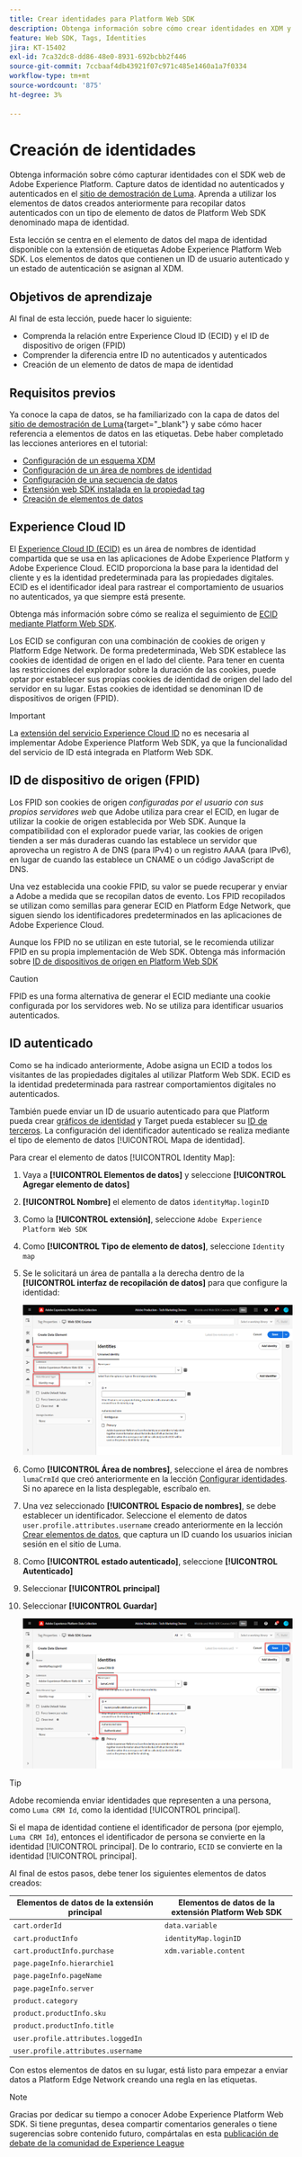 ```yaml
---
title: Crear identidades para Platform Web SDK
description: Obtenga información sobre cómo crear identidades en XDM y utilizar el elemento de datos del mapa de identidad para capturar los ID de usuario. Esta lección forma parte del tutorial Implementación de Adobe Experience Cloud con SDK web.
feature: Web SDK, Tags, Identities
jira: KT-15402
exl-id: 7ca32dc8-dd86-48e0-8931-692bcbb2f446
source-git-commit: 7ccbaaf4db43921f07c971c485e1460a1a7f0334
workflow-type: tm+mt
source-wordcount: '875'
ht-degree: 3%

---
```


# Creación de identidades

Obtenga información sobre cómo capturar identidades con el SDK web de Adobe Experience Platform. Capture datos de identidad no autenticados y autenticados en el [sitio de demostración de Luma](https://luma.enablementadobe.com/content/luma/us/en.html). Aprenda a utilizar los elementos de datos creados anteriormente para recopilar datos autenticados con un tipo de elemento de datos de Platform Web SDK denominado mapa de identidad.

Esta lección se centra en el elemento de datos del mapa de identidad disponible con la extensión de etiquetas Adobe Experience Platform Web SDK. Los elementos de datos que contienen un ID de usuario autenticado y un estado de autenticación se asignan al XDM.

## Objetivos de aprendizaje

Al final de esta lección, puede hacer lo siguiente:

* Comprenda la relación entre Experience Cloud ID (ECID) y el ID de dispositivo de origen (FPID)
* Comprender la diferencia entre ID no autenticados y autenticados
* Creación de un elemento de datos de mapa de identidad

## Requisitos previos

Ya conoce la capa de datos, se ha familiarizado con la capa de datos del [sitio de demostración de Luma](https://luma.enablementadobe.com/content/luma/us/en.html){target="_blank"} y sabe cómo hacer referencia a elementos de datos en las etiquetas. Debe haber completado las lecciones anteriores en el tutorial:

* [Configuración de un esquema XDM](configure-schemas.md)
* [Configuración de un área de nombres de identidad](configure-identities.md)
* [Configuración de una secuencia de datos](configure-datastream.md)
* [Extensión web SDK instalada en la propiedad tag](install-web-sdk.md)
* [Creación de elementos de datos](create-data-elements.md)


## Experience Cloud ID

El [Experience Cloud ID (ECID)](https://experienceleague.adobe.com/es/docs/experience-platform/identity/features/ecid) es un área de nombres de identidad compartida que se usa en las aplicaciones de Adobe Experience Platform y Adobe Experience Cloud. ECID proporciona la base para la identidad del cliente y es la identidad predeterminada para las propiedades digitales. ECID es el identificador ideal para rastrear el comportamiento de usuarios no autenticados, ya que siempre está presente.

<!-- FYI I commented this out because it was breaking the build - Jack
>[!TIP]
>
> When you use the Experience Platform Web SDK to set up Adobe applications on your digital properties, the ECID is generated at the Adobe Edge server level. As such, ECID is not viewable on the client-side network request payload. You can view the ECID by seeing the Preview tab of the network request, or by using the [Adobe Experience Platform Debugger Edge Trace](set-up-analytics.md#experience-cloud-id-validation).
>![View ECID](assets/validate-dev-console-ecid.png)
-->

Obtenga más información sobre cómo se realiza el seguimiento de [ECID mediante Platform Web SDK](https://experienceleague.adobe.com/es/docs/experience-platform/edge/identity/overview).

Los ECID se configuran con una combinación de cookies de origen y Platform Edge Network. De forma predeterminada, Web SDK establece las cookies de identidad de origen en el lado del cliente. Para tener en cuenta las restricciones del explorador sobre la duración de las cookies, puede optar por establecer sus propias cookies de identidad de origen del lado del servidor en su lugar. Estas cookies de identidad se denominan ID de dispositivos de origen (FPID).

>[!IMPORTANT]
>
>La [extensión del servicio Experience Cloud ID](https://exchange.adobe.com/apps/ec/100160/adobe-experience-cloud-id-launch-extension) no es necesaria al implementar Adobe Experience Platform Web SDK, ya que la funcionalidad del servicio de ID está integrada en Platform Web SDK.

## ID de dispositivo de origen (FPID)

Los FPID son cookies de origen _configuradas por el usuario con sus propios servidores web_ que Adobe utiliza para crear el ECID, en lugar de utilizar la cookie de origen establecida por Web SDK. Aunque la compatibilidad con el explorador puede variar, las cookies de origen tienden a ser más duraderas cuando las establece un servidor que aprovecha un registro A de DNS (para IPv4) o un registro AAAA (para IPv6), en lugar de cuando las establece un CNAME o un código JavaScript de DNS.

Una vez establecida una cookie FPID, su valor se puede recuperar y enviar a Adobe a medida que se recopilan datos de evento. Los FPID recopilados se utilizan como semillas para generar ECID en Platform Edge Network, que siguen siendo los identificadores predeterminados en las aplicaciones de Adobe Experience Cloud.

Aunque los FPID no se utilizan en este tutorial, se le recomienda utilizar FPID en su propia implementación de Web SDK. Obtenga más información sobre [ID de dispositivos de origen en Platform Web SDK](https://experienceleague.adobe.com/es/docs/experience-platform/edge/identity/first-party-device-ids)

>[!CAUTION]
>
> FPID es una forma alternativa de generar el ECID mediante una cookie configurada por los servidores web. No se utiliza para identificar usuarios autenticados.

## ID autenticado

Como se ha indicado anteriormente, Adobe asigna un ECID a todos los visitantes de las propiedades digitales al utilizar Platform Web SDK. ECID es la identidad predeterminada para rastrear comportamientos digitales no autenticados.

También puede enviar un ID de usuario autenticado para que Platform pueda crear [gráficos de identidad](https://experienceleague.adobe.com/es/docs/platform-learn/tutorials/identities/understanding-identity-and-identity-graphs) y Target pueda establecer su [ID de terceros](https://experienceleague.adobe.com/es/docs/target/using/audiences/visitor-profiles/3rd-party-id). La configuración del identificador autenticado se realiza mediante el tipo de elemento de datos [!UICONTROL Mapa de identidad].

Para crear el elemento de datos [!UICONTROL Identity Map]:

1. Vaya a **[!UICONTROL Elementos de datos]** y seleccione **[!UICONTROL Agregar elemento de datos]**

1. **[!UICONTROL Nombre]** el elemento de datos `identityMap.loginID`

1. Como la **[!UICONTROL extensión]**, seleccione `Adobe Experience Platform Web SDK`

1. Como **[!UICONTROL Tipo de elemento de datos]**, seleccione `Identity map`

1. Se le solicitará un área de pantalla a la derecha dentro de la **[!UICONTROL interfaz de recopilación de datos]** para que configure la identidad:

   ![Interfaz de recopilación de datos](assets/identity-identityMap-setup.png)

1. Como **[!UICONTROL Área de nombres]**, seleccione el área de nombres `lumaCrmId` que creó anteriormente en la lección [Configurar identidades](configure-identities.md). Si no aparece en la lista desplegable, escríbalo en.

1. Una vez seleccionado **[!UICONTROL Espacio de nombres]**, se debe establecer un identificador. Seleccione el elemento de datos `user.profile.attributes.username` creado anteriormente en la lección [Crear elementos de datos](create-data-elements.md#create-data-elements-to-capture-the-data-layer), que captura un ID cuando los usuarios inician sesión en el sitio de Luma.

   <!--  >[!TIP]
    >
    >You can verify the **[!UICONTROL Luma CRM ID]** is collected in a data element on the web property by going to the [Luma Demo site](https://luma.enablementadobe.com/content/luma/us/en.html), logging in, [switching the tag environment](validate-with-debugger.md#use-the-experience-platform-debugger-to-map-to-your-tag-property) to your own, and typing `_satellite.getVar("user.profile.attributes.username")` in the web browser developer console.
    >
    >   ![Data Element  ID ](assets/identity-data-element-customer-id.png)
    -->

1. Como **[!UICONTROL estado autenticado]**, seleccione **[!UICONTROL Autenticado]**
1. Seleccionar **[!UICONTROL principal]**

1. Seleccionar **[!UICONTROL Guardar]**

   ![Interfaz de recopilación de datos](assets/identity-id-namespace.png)

>[!TIP]
>
> Adobe recomienda enviar identidades que representen a una persona, como `Luma CRM Id`, como la identidad [!UICONTROL principal].
>
> Si el mapa de identidad contiene el identificador de persona (por ejemplo, `Luma CRM Id`), entonces el identificador de persona se convierte en la identidad [!UICONTROL principal]. De lo contrario, `ECID` se convierte en la identidad [!UICONTROL principal].




<!--
1. Once the data element is configured in **[!UICONTROL Data Collection interface]**, it can be tested on the Luma web property like any other Data Element. Enter the following script in the browser developer console
   
   
   ```
   _satellite.getVar('identityMap.loginID')
   ```  

   ![Data Collection interface](assets/identity-consoleIdentityDataElement.png)
   
   >[!NOTE]
   >
   >ECID identifier will NOT populate in the Data Element, as this is configured already with Platform Web SDK.   
-->

Al final de estos pasos, debe tener los siguientes elementos de datos creados:

| Elementos de datos de la extensión principal | Elementos de datos de la extensión Platform Web SDK |
-----------------------------|-------------------------------
| `cart.orderId` | `data.variable` |
| `cart.productInfo` | `identityMap.loginID` |
| `cart.productInfo.purchase` | `xdm.variable.content` |
| `page.pageInfo.hierarchie1` | |
| `page.pageInfo.pageName` | |
| `page.pageInfo.server` | |
| `product.category` | |
| `product.productInfo.sku` | |
| `product.productInfo.title` | |
| `user.profile.attributes.loggedIn` | |
| `user.profile.attributes.username` | |

Con estos elementos de datos en su lugar, está listo para empezar a enviar datos a Platform Edge Network creando una regla en las etiquetas.

>[!NOTE]
>
>Gracias por dedicar su tiempo a conocer Adobe Experience Platform Web SDK. Si tiene preguntas, desea compartir comentarios generales o tiene sugerencias sobre contenido futuro, compártalas en esta [publicación de debate de la comunidad de Experience League](https://experienceleaguecommunities.adobe.com/t5/adobe-experience-platform-data/tutorial-discussion-implement-adobe-experience-cloud-with-web/td-p/444996?profile.language=es)
